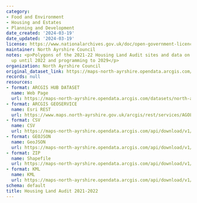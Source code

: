```yaml
---
category:
- Food and Environment
- Housing and Estates
- Planning and Development
date_created: '2024-03-19'
date_updated: '2024-03-19'
license: https://www.nationalarchives.gov.uk/doc/open-government-licence/version/3/
maintainer: North Ayrshire Council
notes: <p>Polygons of the 2021-22 Housing Land Audit sites and data on completions
  up until 2022 and programming to 2029</p>
organization: North Ayrshire Council
original_dataset_link: https://maps-north-ayrshire.opendata.arcgis.com/datasets/north-ayrshire::housing-land-audit-2021-2022
records: null
resources:
- format: ARCGIS HUB DATASET
  name: Web Page
  url: https://maps-north-ayrshire.opendata.arcgis.com/datasets/north-ayrshire::housing-land-audit-2021-2022
- format: ARCGIS GEOSERVICE
  name: Esri REST
  url: https://www.maps.north-ayrshire.gov.uk/arcgis/rest/services/AGOL/Open_Data_Portal/FeatureServer/40
- format: CSV
  name: CSV
  url: https://maps-north-ayrshire.opendata.arcgis.com/api/download/v1/items/b0d6beef55154c1487cb7cd9cc0bb2cc/csv?layers=40
- format: GEOJSON
  name: GeoJSON
  url: https://maps-north-ayrshire.opendata.arcgis.com/api/download/v1/items/b0d6beef55154c1487cb7cd9cc0bb2cc/geojson?layers=40
- format: ZIP
  name: Shapefile
  url: https://maps-north-ayrshire.opendata.arcgis.com/api/download/v1/items/b0d6beef55154c1487cb7cd9cc0bb2cc/shapefile?layers=40
- format: KML
  name: KML
  url: https://maps-north-ayrshire.opendata.arcgis.com/api/download/v1/items/b0d6beef55154c1487cb7cd9cc0bb2cc/kml?layers=40
schema: default
title: Housing Land Audit 2021-2022
---
```

